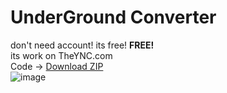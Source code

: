 # UnderGround Converter 
don't need account! its free! **FREE!**  
its work on TheYNC.com  
Code -> [Download ZIP](https://github.com/AsutoraGG/idk/archive/refs/heads/main.zip)  
  ![image](https://github.com/AsutoraGG/idk/assets/76235964/30c1e6a4-178a-4b2b-a65f-25944f8559a0)

